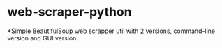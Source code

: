 # web-scraper-python
*Simple BeautifulSoup web scrapper util with 2 versions, command-line version and GUI version
